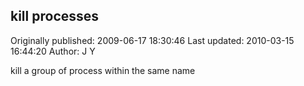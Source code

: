 ## kill processes

Originally published: 2009-06-17 18:30:46
Last updated: 2010-03-15 16:44:20
Author: J Y

kill a group of process within the same name